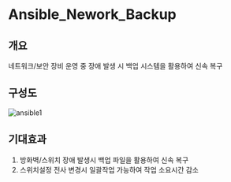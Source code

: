 # Ansible_Nework_Backup
## 개요
네트워크/보안 장비 운영 중 장애 발생 시 백업 시스템을 활용하여 신속 복구

## 구성도
![ansible1](https://user-images.githubusercontent.com/61907361/147812095-53dd55f4-9d22-4953-9992-ae7572260cba.JPG)

## 기대효과
1. 방화벽/스위치 장애 발생시 백업 파일을 활용하여 신속 복구
2. 스위치설정 전사 변경시 일괄작업 가능하여 작업 소요시간 감소
